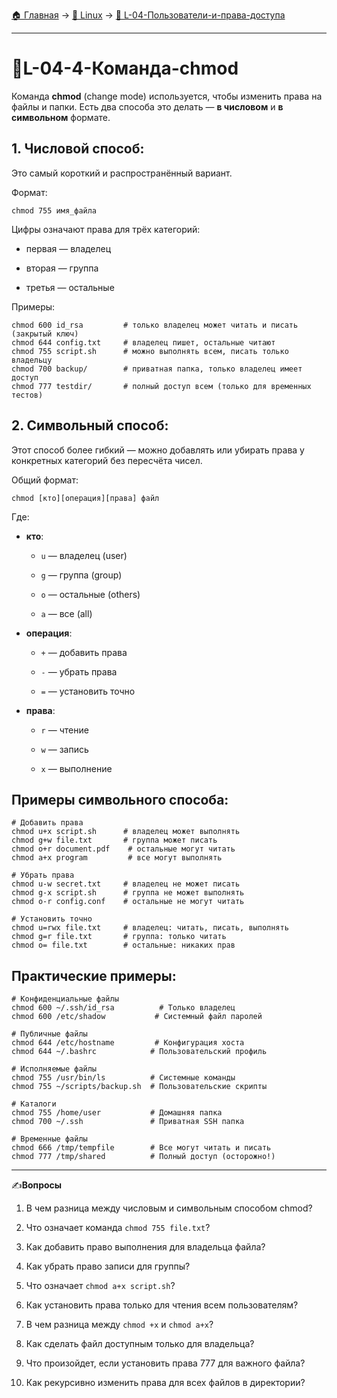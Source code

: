 [🏠 Главная](../../README.md) → [🐧 Linux](../../README.md#-linux) → [👥 L-04-Пользователи-и-права-доступа](../../README.md#-l-04-пользователи-и-права-доступа)

---

# 👥L-04-4-Команда-chmod

Команда **chmod** (change mode) используется, чтобы изменить права на файлы и папки. Есть два способа это делать — **в числовом** и **в символьном** формате.

## 1. Числовой способ:

Это самый короткий и распространённый вариант.

Формат:

```Shell
chmod 755 имя_файла
```

Цифры означают права для трёх категорий:

- первая — владелец

- вторая — группа

- третья — остальные

Примеры:

```Shell
chmod 600 id_rsa         # только владелец может читать и писать (закрытый ключ)
chmod 644 config.txt     # владелец пишет, остальные читают
chmod 755 script.sh      # можно выполнять всем, писать только владельцу
chmod 700 backup/        # приватная папка, только владелец имеет доступ
chmod 777 testdir/       # полный доступ всем (только для временных тестов)
```

## 2. Символьный способ:

Этот способ более гибкий — можно добавлять или убирать права у конкретных категорий без пересчёта чисел.

Общий формат:

```Shell
chmod [кто][операция][права] файл
```

Где:

- **кто**:

  - `u` — владелец (user)

  - `g` — группа (group)

  - `o` — остальные (others)

  - `a` — все (all)

- **операция**:

  - `+` — добавить права

  - `-` — убрать права

  - `=` — установить точно

- **права**:

  - `r` — чтение

  - `w` — запись

  - `x` — выполнение

## Примеры символьного способа:

```Shell
# Добавить права
chmod u+x script.sh      # владелец может выполнять
chmod g+w file.txt       # группа может писать
chmod o+r document.pdf    # остальные могут читать
chmod a+x program         # все могут выполнять

# Убрать права
chmod u-w secret.txt     # владелец не может писать
chmod g-x script.sh      # группа не может выполнять
chmod o-r config.conf    # остальные не могут читать

# Установить точно
chmod u=rwx file.txt     # владелец: читать, писать, выполнять
chmod g=r file.txt       # группа: только читать
chmod o= file.txt        # остальные: никаких прав
```

## Практические примеры:

```Shell
# Конфиденциальные файлы
chmod 600 ~/.ssh/id_rsa          # Только владелец
chmod 600 /etc/shadow           # Системный файл паролей

# Публичные файлы
chmod 644 /etc/hostname         # Конфигурация хоста
chmod 644 ~/.bashrc            # Пользовательский профиль

# Исполняемые файлы
chmod 755 /usr/bin/ls          # Системные команды
chmod 755 ~/scripts/backup.sh  # Пользовательские скрипты

# Каталоги
chmod 755 /home/user           # Домашняя папка
chmod 700 ~/.ssh               # Приватная SSH папка

# Временные файлы
chmod 666 /tmp/tempfile        # Все могут читать и писать
chmod 777 /tmp/shared          # Полный доступ (осторожно!)
```

---

✍️**Вопросы**

1. В чем разница между числовым и символьным способом chmod?

2. Что означает команда `chmod 755 file.txt`?

3. Как добавить право выполнения для владельца файла?

4. Как убрать право записи для группы?

5. Что означает `chmod a+x script.sh`?

6. Как установить права только для чтения всем пользователям?

7. В чем разница между `chmod +x` и `chmod a+x`?

8. Как сделать файл доступным только для владельца?

9. Что произойдет, если установить права 777 для важного файла?

10. Как рекурсивно изменить права для всех файлов в директории?
